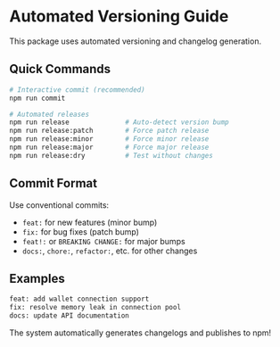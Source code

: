 # Automated Versioning Guide

This package uses automated versioning and changelog generation.

## Quick Commands

```bash
# Interactive commit (recommended)
npm run commit

# Automated releases
npm run release              # Auto-detect version bump
npm run release:patch        # Force patch release 
npm run release:minor        # Force minor release
npm run release:major        # Force major release
npm run release:dry          # Test without changes
```

## Commit Format

Use conventional commits:
- `feat:` for new features (minor bump)
- `fix:` for bug fixes (patch bump)  
- `feat!:` or `BREAKING CHANGE:` for major bumps
- `docs:`, `chore:`, `refactor:`, etc. for other changes

## Examples

```bash
feat: add wallet connection support
fix: resolve memory leak in connection pool
docs: update API documentation
```

The system automatically generates changelogs and publishes to npm! 